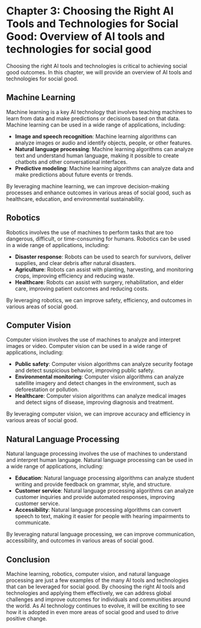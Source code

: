 Chapter 3: Choosing the Right AI Tools and Technologies for Social Good: Overview of AI tools and technologies for social good
==============================================================================================================================

Choosing the right AI tools and technologies is critical to achieving social good outcomes. In this chapter, we will provide an overview of AI tools and technologies for social good.

Machine Learning
----------------

Machine learning is a key AI technology that involves teaching machines to learn from data and make predictions or decisions based on that data. Machine learning can be used in a wide range of applications, including:

* **Image and speech recognition**: Machine learning algorithms can analyze images or audio and identify objects, people, or other features.
* **Natural language processing**: Machine learning algorithms can analyze text and understand human language, making it possible to create chatbots and other conversational interfaces.
* **Predictive modeling**: Machine learning algorithms can analyze data and make predictions about future events or trends.

By leveraging machine learning, we can improve decision-making processes and enhance outcomes in various areas of social good, such as healthcare, education, and environmental sustainability.

Robotics
--------

Robotics involves the use of machines to perform tasks that are too dangerous, difficult, or time-consuming for humans. Robotics can be used in a wide range of applications, including:

* **Disaster response**: Robots can be used to search for survivors, deliver supplies, and clear debris after natural disasters.
* **Agriculture**: Robots can assist with planting, harvesting, and monitoring crops, improving efficiency and reducing waste.
* **Healthcare**: Robots can assist with surgery, rehabilitation, and elder care, improving patient outcomes and reducing costs.

By leveraging robotics, we can improve safety, efficiency, and outcomes in various areas of social good.

Computer Vision
---------------

Computer vision involves the use of machines to analyze and interpret images or video. Computer vision can be used in a wide range of applications, including:

* **Public safety**: Computer vision algorithms can analyze security footage and detect suspicious behavior, improving public safety.
* **Environmental monitoring**: Computer vision algorithms can analyze satellite imagery and detect changes in the environment, such as deforestation or pollution.
* **Healthcare**: Computer vision algorithms can analyze medical images and detect signs of disease, improving diagnosis and treatment.

By leveraging computer vision, we can improve accuracy and efficiency in various areas of social good.

Natural Language Processing
---------------------------

Natural language processing involves the use of machines to understand and interpret human language. Natural language processing can be used in a wide range of applications, including:

* **Education**: Natural language processing algorithms can analyze student writing and provide feedback on grammar, style, and structure.
* **Customer service**: Natural language processing algorithms can analyze customer inquiries and provide automated responses, improving customer service.
* **Accessibility**: Natural language processing algorithms can convert speech to text, making it easier for people with hearing impairments to communicate.

By leveraging natural language processing, we can improve communication, accessibility, and outcomes in various areas of social good.

Conclusion
----------

Machine learning, robotics, computer vision, and natural language processing are just a few examples of the many AI tools and technologies that can be leveraged for social good. By choosing the right AI tools and technologies and applying them effectively, we can address global challenges and improve outcomes for individuals and communities around the world. As AI technology continues to evolve, it will be exciting to see how it is adopted in even more areas of social good and used to drive positive change.
